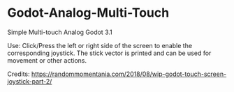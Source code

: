 # Godot-Analog-Multi-Touch
Simple Multi-touch Analog Godot 3.1

Use: Click/Press the left or right side of the screen to enable the corresponding joystick. The stick vector is printed and can be used for movement or other actions.

Credits:
https://randommomentania.com/2018/08/wip-godot-touch-screen-joystick-part-2/
